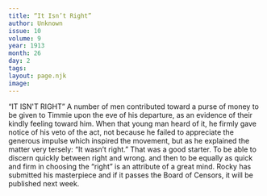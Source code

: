 ```yaml
---
title: “It Isn’t Right”
author: Unknown
issue: 10
volume: 9
year: 1913
month: 26
day: 2
tags:
layout: page.njk
image:
---
```

 “IT ISN'T RIGHT”    A number of men contributed toward a purse of money to be given to Timmie upon the eve of his departure, as an evidence of their kindly feeling toward him. When that young man heard of it, he firmly gave notice of his veto of the act, not because he failed to appreciate the generous impulse which inspired the movement, but as he explained the matter very tersely: “It wasn’t right.” That was a good starter. To be able to discern quickly between right and wrong. and then to be equally as quick and firm in choosing the “right” is an attribute of a great mind.       Rocky has submitted his masterpiece and if it passes the Board of Censors, it will be published next week. 

